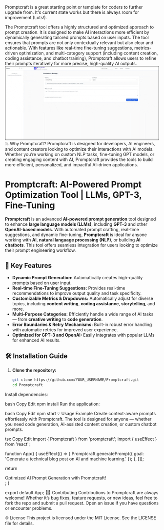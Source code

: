 Promptcraft is a great starting point or template for coders to further upgrade from. It's current state works but there is always room for improvement (Lots!).

The Promptcraft tool offers a highly structured and optimized approach to prompt creation. It is designed to make AI interactions more efficient by dynamically generating tailored prompts based on user inputs. The tool ensures that prompts are not only contextually relevant but also clear and actionable. With features like real-time fine-tuning suggestions, metrics-driven optimization, and multi-category support (including content creation, coding assistance, and chatbot training), Promptcraft allows users to refine their prompts iteratively for more precise, high-quality AI outputs.
![Description of GIF](https://raw.githubusercontent.com/OSINT619/AI-Prompt-Craft/refs/heads/main/InShot_20250427_122428493.gif)
💥 Why Promptcraft?
Promptcraft is designed for developers, AI engineers, and content creators looking to optimize their interactions with AI models. Whether you’re working on custom NLP tasks, fine-tuning GPT models, or creating engaging content with AI, Promptcraft provides the tools to build more efficient, personalized, and impactful AI-driven applications.

# Promptcraft: AI-Powered Prompt Optimization Tool | LLMs, GPT-3, Fine-Tuning

**Promptcraft** is an advanced **AI-powered prompt generation** tool designed to enhance **large language models (LLMs)**, including **GPT-3** and other **OpenAI-based models**. With automated prompt crafting, real-time suggestions, and dynamic fine-tuning, **Promptcraft** is ideal for anyone working with **AI**, **natural language processing (NLP)**, or building **AI chatbots**. This tool offers seamless integration for users looking to optimize their prompt engineering workflow.

## 🚀 Key Features
- **Dynamic Prompt Generation:** Automatically creates high-quality prompts based on user input.
- **Real-time Fine-Tuning Suggestions:** Provides real-time recommendations to improve output quality and task specificity.
- **Customizable Metrics & Dropdowns:** Automatically adjust for diverse topics, including **content writing**, **coding assistance**, **storytelling**, and more.
- **Multi-Purpose Categories:** Efficiently handle a wide range of AI tasks — from **creative writing** to **code generation**.
- **Error Boundaries & Retry Mechanisms:** Built-in robust error handling with automatic retries for improved user experience.
- **Optimized for GPT-3 and OpenAI:** Easily integrates with popular LLMs for enhanced AI results.

## 🛠 Installation Guide

1. **Clone the repository:**
   ```bash
   git clone https://github.com/YOUR_USERNAME/Promptcraft.git
   cd Promptcraft
Install dependencies:

bash
Copy
Edit
npm install
Run the application:

bash
Copy
Edit
npm start
💡 Usage Example
Create context-aware prompts effortlessly with Promptcraft. The tool is designed for anyone — whether you need code generation, AI-assisted content creation, or custom chatbot prompts.

tsx
Copy
Edit
import { Promptcraft } from 'promptcraft';
import { useEffect } from 'react';

function App() {
  useEffect(() => {
    Promptcraft.generatePrompt({ goal: 'Generate a technical blog post on AI and machine learning.' });
  }, []);

  return <div>Optimized AI Prompt Generation with Promptcraft!</div>;
}

export default App;
🧑‍💻 Contributing
Contributions to Promptcraft are always welcome! Whether it’s bug fixes, feature requests, or new ideas, feel free to fork the repo and submit a pull request. Open an issue if you have questions or encounter problems.

🌐 License
This project is licensed under the MIT License. See the LICENSE file for details.

